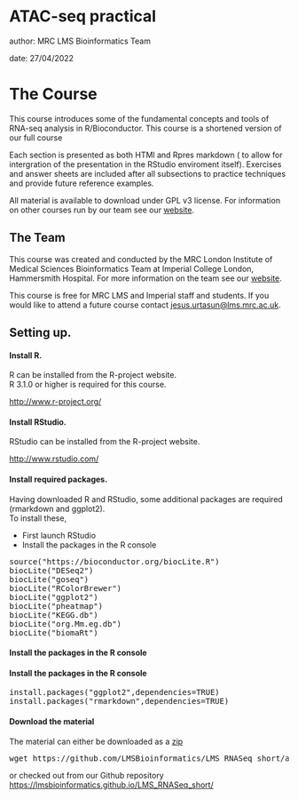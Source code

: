 ATAC-seq practical
========================================================
author: MRC LMS Bioinformatics Team

date: 27/04/2022

The Course
========================================================

This course introduces some of the fundamental concepts and tools of RNA-seq analysis in R/Bioconductor. This course is a shortened version of our full course 


Each section is presented as both HTMl and Rpres markdown ( to allow for intergration of the presentation in the RStudio enviroment itself).  Exercises and answer sheets are included after all subsections to practice techniques and provide future reference examples. 

 
All material is available to download under GPL v3 license. For information on other courses run by our team see our [website](http://bioinformatics.lms.mrc.ac.uk/LMStraining.html).


## The Team
This course was created and conducted by the MRC London Institute of Medical Sciences Bioinformatics Team at Imperial College London, Hammersmith Hospital.
For more information on the team see our [website](http://bioinformatics.lms.mrc.ac.uk/LMSpeople.html).

This course is free for MRC LMS and Imperial staff and students. If you would like to attend a future course contact jesus.urtasun@lms.mrc.ac.uk.


## Setting up.


#### Install R.

R can be installed from the R-project website.  
R 3.1.0 or higher is required for this course.

http://www.r-project.org/

#### Install RStudio.

RStudio can be installed from the R-project website. 

http://www.rstudio.com/

#### Install required packages.

Having downloaded R and RStudio, some additional packages are required (rmarkdown and ggplot2).  
To install these,
* First launch RStudio
* Install the packages in the R console
<pre>
source("https://bioconductor.org/biocLite.R")
biocLite("DESeq2")
biocLite("goseq")
biocLite("RColorBrewer")
biocLite("ggplot2")
biocLite("pheatmap")
biocLite("KEGG.db")
biocLite("org.Mm.eg.db")
biocLite("biomaRt")
</pre>

#### Install the packages in the R console

#### Install the packages in the R console

<pre>
install.packages("ggplot2",dependencies=TRUE)
install.packages("rmarkdown",dependencies=TRUE)
</pre>

#### Download the material
The material can either be downloaded as a [zip](https://github.com/LMSBioinformatics/LMS_RNASeq_short/archive/master.zip)
<pre>
wget https://github.com/LMSBioinformatics/LMS_RNASeq_short/archive/master.zip ./
</pre>
or checked out from our Github repository
https://lmsbioinformatics.github.io/LMS_RNASeq_short/